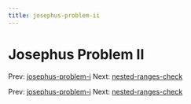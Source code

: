 ```yaml
---
title: josephus-problem-ii
---
```




# Josephus Problem II

Prev:
[josephus-problem-i](josephus-problem-i.md)
Next:
[nested-ranges-check](nested-ranges-check.md)

Prev:
[josephus-problem-i](josephus-problem-i.md)
Next:
[nested-ranges-check](nested-ranges-check.md)
